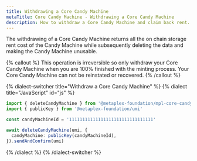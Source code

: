 ```yaml
---
title: Withdrawing a Core Candy Machine
metaTitle: Core Candy Machine - Withdrawing a Core Candy Machine
description: How to withdraw a Core Candy Machine and claim back rent.
---
```


The withdrawing of a Core Candy Machine returns all the on chain storage rent cost of the Candy Machine while subsequently deleting the data and making the Candy Machine unusable.

{% callout %}
This operation is irreversible so only withdraw your Core Candy Machine when you are 100% finished with the minting process. Your Core Candy Machine can not be reinstated or recovered.
{% /callout %}

{% dialect-switcher title="Withdraw a Core Candy Machine" %}
{% dialect title="JavaScript" id="js" %}

```ts
import { deleteCandyMachine } from '@metaplex-foundation/mpl-core-candy-machine'
import { publicKey } from '@metaplex-foundation/umi'

const candyMachineId = '11111111111111111111111111111111'

await deleteCandyMachine(umi, {
  candyMachine: publicKey(candyMachineId),
}).sendAndConfirm(umi)
```

{% /dialect %}
{% /dialect-switcher %}
